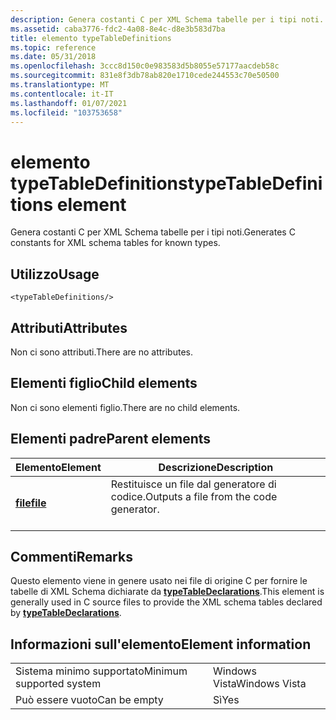 ```yaml
---
description: Genera costanti C per XML Schema tabelle per i tipi noti.
ms.assetid: caba3776-fdc2-4a08-8e4c-d8e3b583d7ba
title: elemento typeTableDefinitions
ms.topic: reference
ms.date: 05/31/2018
ms.openlocfilehash: 3ccc8d150c0e983583d5b8055e57177aacdeb58c
ms.sourcegitcommit: 831e8f3db78ab820e1710cede244553c70e50500
ms.translationtype: MT
ms.contentlocale: it-IT
ms.lasthandoff: 01/07/2021
ms.locfileid: "103753658"
---
```

# <a name="typetabledefinitions-element"></a><span data-ttu-id="05f1f-103">elemento typeTableDefinitions</span><span class="sxs-lookup"><span data-stu-id="05f1f-103">typeTableDefinitions element</span></span>

<span data-ttu-id="05f1f-104">Genera costanti C per XML Schema tabelle per i tipi noti.</span><span class="sxs-lookup"><span data-stu-id="05f1f-104">Generates C constants for XML schema tables for known types.</span></span>

## <a name="usage"></a><span data-ttu-id="05f1f-105">Utilizzo</span><span class="sxs-lookup"><span data-stu-id="05f1f-105">Usage</span></span>

``` syntax
<typeTableDefinitions/>
```

## <a name="attributes"></a><span data-ttu-id="05f1f-106">Attributi</span><span class="sxs-lookup"><span data-stu-id="05f1f-106">Attributes</span></span>

<span data-ttu-id="05f1f-107">Non ci sono attributi.</span><span class="sxs-lookup"><span data-stu-id="05f1f-107">There are no attributes.</span></span>

## <a name="child-elements"></a><span data-ttu-id="05f1f-108">Elementi figlio</span><span class="sxs-lookup"><span data-stu-id="05f1f-108">Child elements</span></span>

<span data-ttu-id="05f1f-109">Non ci sono elementi figlio.</span><span class="sxs-lookup"><span data-stu-id="05f1f-109">There are no child elements.</span></span>

## <a name="parent-elements"></a><span data-ttu-id="05f1f-110">Elementi padre</span><span class="sxs-lookup"><span data-stu-id="05f1f-110">Parent elements</span></span>



| <span data-ttu-id="05f1f-111">Elemento</span><span class="sxs-lookup"><span data-stu-id="05f1f-111">Element</span></span>                         | <span data-ttu-id="05f1f-112">Descrizione</span><span class="sxs-lookup"><span data-stu-id="05f1f-112">Description</span></span>                                                    |
|---------------------------------|----------------------------------------------------------------|
| [<span data-ttu-id="05f1f-113">**file**</span><span class="sxs-lookup"><span data-stu-id="05f1f-113">**file**</span></span>](file.md)<br/> | <span data-ttu-id="05f1f-114">Restituisce un file dal generatore di codice.</span><span class="sxs-lookup"><span data-stu-id="05f1f-114">Outputs a file from the code generator.</span></span><br/> <br/> |



## <a name="remarks"></a><span data-ttu-id="05f1f-115">Commenti</span><span class="sxs-lookup"><span data-stu-id="05f1f-115">Remarks</span></span>

<span data-ttu-id="05f1f-116">Questo elemento viene in genere usato nei file di origine C per fornire le tabelle di XML Schema dichiarate da [**typeTableDeclarations**](typetabledeclarations.md).</span><span class="sxs-lookup"><span data-stu-id="05f1f-116">This element is generally used in C source files to provide the XML schema tables declared by [**typeTableDeclarations**](typetabledeclarations.md).</span></span>

## <a name="element-information"></a><span data-ttu-id="05f1f-117">Informazioni sull'elemento</span><span class="sxs-lookup"><span data-stu-id="05f1f-117">Element information</span></span>



|                                     |               |
|-------------------------------------|---------------|
| <span data-ttu-id="05f1f-118">Sistema minimo supportato</span><span class="sxs-lookup"><span data-stu-id="05f1f-118">Minimum supported system</span></span><br/> | <span data-ttu-id="05f1f-119">Windows Vista</span><span class="sxs-lookup"><span data-stu-id="05f1f-119">Windows Vista</span></span> |
| <span data-ttu-id="05f1f-120">Può essere vuoto</span><span class="sxs-lookup"><span data-stu-id="05f1f-120">Can be empty</span></span>                        | <span data-ttu-id="05f1f-121">Sì</span><span class="sxs-lookup"><span data-stu-id="05f1f-121">Yes</span></span>           |



 

 




